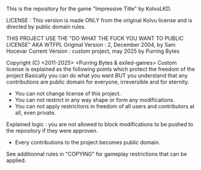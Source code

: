 This is the repository for the game "Impressive Title" by KolvuLKD.

LICENSE :
This version is made ONLY from the original Kolvu license and is directed by public domain rules.

THIS PROJECT USE THE "DO WHAT THE FUCK YOU WANT TO PUBLIC LICENSE" AKA WTFPL
Original Version : 2, December 2004, by Sam Hocevar
Current Version : custom project, may 2025 by Purring Bytes

Copyright (C) <2011-2025> <Purring Bytes & exiled-games>
Custom license is explained as the following points which protect the freedom of the project
Basically you can do what you want BUT you understand that any contributions are public domain 
for everyone, irreversible and for eternity.

- You can not change license of this project.
- You can not restrict in any way shape or form any modifications.
- You can not apply restrictions in freedom of all users and contributors at all, even private.

Explained logic : you are not allowed to block modifications to be pushed to the repository
if they were approven.

- Every contributions to the project becomes public domain.

See additionnal rules in "COPYING" for gameplay restrictions that can be applied.
